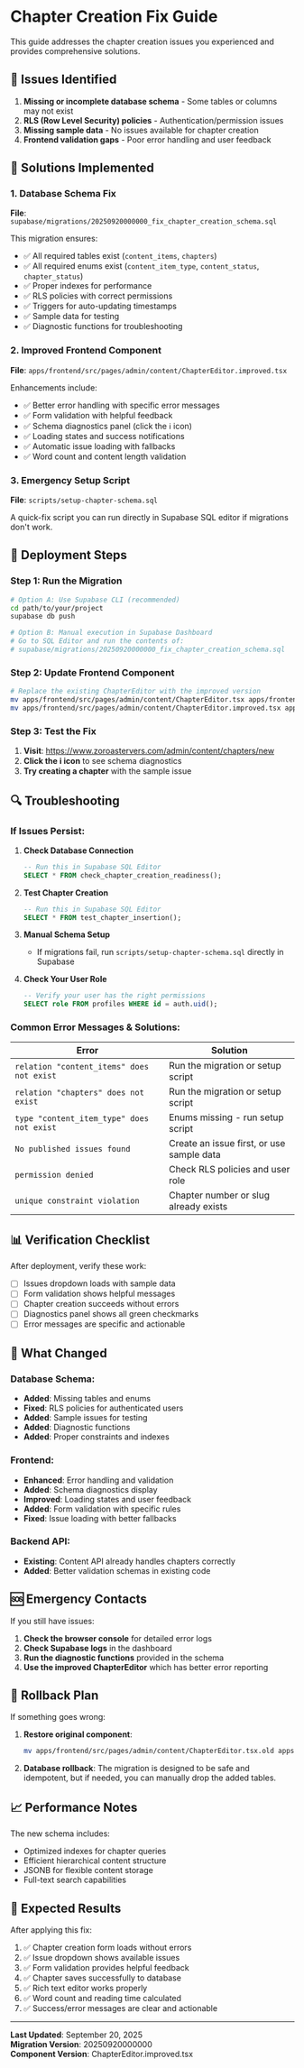 # Chapter Creation Fix Guide

This guide addresses the chapter creation issues you experienced and provides comprehensive solutions.

## 🚨 Issues Identified

1. **Missing or incomplete database schema** - Some tables or columns may not exist
2. **RLS (Row Level Security) policies** - Authentication/permission issues  
3. **Missing sample data** - No issues available for chapter creation
4. **Frontend validation gaps** - Poor error handling and user feedback

## 🔧 Solutions Implemented

### 1. Database Schema Fix

**File**: `supabase/migrations/20250920000000_fix_chapter_creation_schema.sql`

This migration ensures:
- ✅ All required tables exist (`content_items`, `chapters`)
- ✅ All required enums exist (`content_item_type`, `content_status`, `chapter_status`) 
- ✅ Proper indexes for performance
- ✅ RLS policies with correct permissions
- ✅ Triggers for auto-updating timestamps
- ✅ Sample data for testing
- ✅ Diagnostic functions for troubleshooting

### 2. Improved Frontend Component

**File**: `apps/frontend/src/pages/admin/content/ChapterEditor.improved.tsx`

Enhancements include:
- ✅ Better error handling with specific error messages
- ✅ Form validation with helpful feedback
- ✅ Schema diagnostics panel (click the ℹ️ icon)
- ✅ Loading states and success notifications
- ✅ Automatic issue loading with fallbacks
- ✅ Word count and content length validation

### 3. Emergency Setup Script

**File**: `scripts/setup-chapter-schema.sql`

A quick-fix script you can run directly in Supabase SQL editor if migrations don't work.

## 🚀 Deployment Steps

### Step 1: Run the Migration

```bash
# Option A: Use Supabase CLI (recommended)
cd path/to/your/project
supabase db push

# Option B: Manual execution in Supabase Dashboard
# Go to SQL Editor and run the contents of:
# supabase/migrations/20250920000000_fix_chapter_creation_schema.sql
```

### Step 2: Update Frontend Component

```bash
# Replace the existing ChapterEditor with the improved version
mv apps/frontend/src/pages/admin/content/ChapterEditor.tsx apps/frontend/src/pages/admin/content/ChapterEditor.tsx.old
mv apps/frontend/src/pages/admin/content/ChapterEditor.improved.tsx apps/frontend/src/pages/admin/content/ChapterEditor.tsx
```

### Step 3: Test the Fix

1. **Visit**: https://www.zoroastervers.com/admin/content/chapters/new
2. **Click the ℹ️ icon** to see schema diagnostics
3. **Try creating a chapter** with the sample issue

## 🔍 Troubleshooting

### If Issues Persist:

1. **Check Database Connection**
   ```sql
   -- Run this in Supabase SQL Editor
   SELECT * FROM check_chapter_creation_readiness();
   ```

2. **Test Chapter Creation**
   ```sql
   -- Run this in Supabase SQL Editor  
   SELECT * FROM test_chapter_insertion();
   ```

3. **Manual Schema Setup**
   - If migrations fail, run `scripts/setup-chapter-schema.sql` directly in Supabase

4. **Check Your User Role**
   ```sql
   -- Verify your user has the right permissions
   SELECT role FROM profiles WHERE id = auth.uid();
   ```

### Common Error Messages & Solutions:

| Error | Solution |
|-------|----------|
| `relation "content_items" does not exist` | Run the migration or setup script |
| `relation "chapters" does not exist` | Run the migration or setup script |
| `type "content_item_type" does not exist` | Enums missing - run setup script |
| `No published issues found` | Create an issue first, or use sample data |
| `permission denied` | Check RLS policies and user role |
| `unique constraint violation` | Chapter number or slug already exists |

## 📊 Verification Checklist

After deployment, verify these work:

- [ ] Issues dropdown loads with sample data
- [ ] Form validation shows helpful messages
- [ ] Chapter creation succeeds without errors
- [ ] Diagnostics panel shows all green checkmarks
- [ ] Error messages are specific and actionable

## 🎯 What Changed

### Database Schema:
- **Added**: Missing tables and enums
- **Fixed**: RLS policies for authenticated users  
- **Added**: Sample issues for testing
- **Added**: Diagnostic functions
- **Added**: Proper constraints and indexes

### Frontend:
- **Enhanced**: Error handling and validation
- **Added**: Schema diagnostics display
- **Improved**: Loading states and user feedback
- **Added**: Form validation with specific rules
- **Fixed**: Issue loading with better fallbacks

### Backend API:
- **Existing**: Content API already handles chapters correctly
- **Added**: Better validation schemas in existing code

## 🆘 Emergency Contacts

If you still have issues:

1. **Check the browser console** for detailed error logs
2. **Check Supabase logs** in the dashboard
3. **Run the diagnostic functions** provided in the schema
4. **Use the improved ChapterEditor** which has better error reporting

## 🔄 Rollback Plan

If something goes wrong:

1. **Restore original component**:
   ```bash
   mv apps/frontend/src/pages/admin/content/ChapterEditor.tsx.old apps/frontend/src/pages/admin/content/ChapterEditor.tsx
   ```

2. **Database rollback**: The migration is designed to be safe and idempotent, but if needed, you can manually drop the added tables.

## 📈 Performance Notes

The new schema includes:
- Optimized indexes for chapter queries
- Efficient hierarchical content structure
- JSONB for flexible content storage
- Full-text search capabilities

## 🎉 Expected Results

After applying this fix:

1. ✅ Chapter creation form loads without errors
2. ✅ Issue dropdown shows available issues
3. ✅ Form validation provides helpful feedback
4. ✅ Chapter saves successfully to database
5. ✅ Rich text editor works properly
6. ✅ Word count and reading time calculated
7. ✅ Success/error messages are clear and actionable

---

**Last Updated**: September 20, 2025  
**Migration Version**: 20250920000000  
**Component Version**: ChapterEditor.improved.tsx